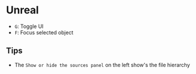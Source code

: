 # Unreal

- `G`: Toggle UI
- `F`: Focus selected object

## Tips

- The `Show or hide the sources panel` on the left show's the file hierarchy
